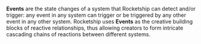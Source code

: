 **Events** are the state changes of a system that Rocketship can detect and/or trigger: any event in any system can trigger or be triggered by any other event in any other system. Rocketship uses **Events** as the creative building blocks of reactive relationships, thus allowing creators to form intricate cascading chains of reactions between different systems. 